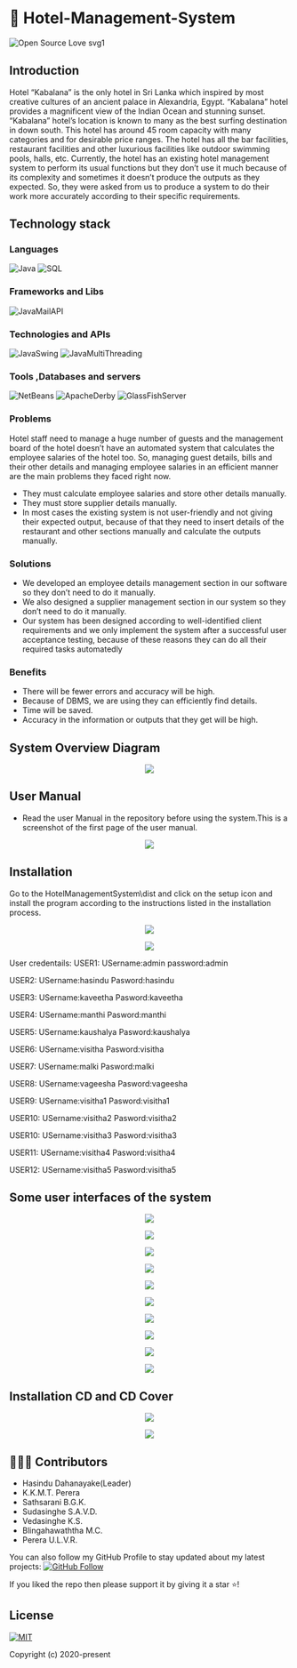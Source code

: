 #  :hotel: Hotel-Management-System
![Open Source Love svg1](https://badges.frapsoft.com/os/v1/open-source.svg?v=103)
## Introduction
Hotel “Kabalana” is the only hotel in Sri Lanka which inspired by most creative cultures of an ancient palace in Alexandria, Egypt. “Kabalana” hotel provides a magnificent view of the Indian Ocean and stunning sunset. “Kabalana” hotel’s location is known to many as the best surfing destination in down south. This hotel has around 45 room capacity with many categories and for desirable price ranges. The hotel has all the bar facilities, restaurant facilities and other luxurious facilities like outdoor swimming pools, halls, etc.    Currently, the hotel has an existing hotel management system to perform its usual functions but they don’t use it much because of its complexity and sometimes it doesn’t produce the outputs as they expected. So, they were asked from us to produce a system to do their work more accurately according to their specific requirements. 
## Technology stack

### Languages 
![Java](https://img.shields.io/badge/Language-Java-red) 
![SQL](https://img.shields.io/badge/Language-SQL-red) 

### Frameworks and Libs
![JavaMailAPI](https://img.shields.io/badge/Library-JavaMailAPI-blue) 


### Technologies and APIs
![JavaSwing](https://img.shields.io/badge/Technology-JavaSwing-blue) 
![JavaMultiThreading](https://img.shields.io/badge/Technology-JavaMultiThreading-blue) 


### Tools ,Databases and servers
![NetBeans](https://img.shields.io/badge/Technology-NetBenas-blue) 
![ApacheDerby](https://img.shields.io/badge/Database-ApacheDerby-blue) 
![GlassFishServer](https://img.shields.io/badge/Server-GlassFishServer-blue) 


### Problems

Hotel staff need to manage a huge number of guests and the management board of the hotel doesn’t have an automated system that calculates the employee salaries of the hotel too. So, managing guest details, bills and their other details and managing employee salaries in an efficient manner are the main problems they faced right now. 


*  They must calculate employee salaries and store other details manually.
*  They must store supplier details manually.
*  In most cases the existing system is not user-friendly and not giving their expected output, because of that they need to insert details of the restaurant and other sections manually and calculate the outputs manually. 


### Solutions

*   We developed an employee details management section in our software so they don’t need to do it manually. 
*   We also designed a supplier management section in our system so they don’t need to do it manually. 
*   Our system has been designed according to well-identified client requirements and we only implement the system after a successful user acceptance testing, because of these reasons they can do all their required tasks automatedly

### Benefits 

*   There will be fewer errors and accuracy will be high. 
*   Because of DBMS, we are using they can efficiently find details. 
*   Time will be saved. 
*   Accuracy in the information or outputs that they get will be high.


## System Overview Diagram

<p align="middle">
  <img src="../master/interfaces/systemoverview.PNG"/>
 </p>
 
 ## User Manual 
* Read the user Manual in the repository before using the system.This is a screenshot of the first page of the user manual.
 
 <p align="middle">
  <img src="../master/interfaces/usermanual.PNG"/>
 </p>
 
  ## Installation

Go to the HotelManagementSystem\dist and click on the setup icon and install the program according to the instructions listed in the installation process.

<p align="middle">
  <img src="../master/interfaces/Installation Folder.PNG"/>
 </p>
 
  <p align="middle">
  <img src="../master/interfaces/Installation Window.PNG"/>
 </p>
 

 
 User credentails:
USER1:
USername:admin
password:admin

USER2:
USername:hasindu
Pasword:hasindu

USER3:
USername:kaveetha
Pasword:kaveetha


USER4:
USername:manthi
Pasword:manthi

USER5:
USername:kaushalya
Pasword:kaushalya

USER6:
USername:visitha
Pasword:visitha

USER7:
USername:malki
Pasword:malki

USER8:
USername:vageesha
Pasword:vageesha

USER9:
USername:visitha1
Pasword:visitha1

USER10:
USername:visitha2
Pasword:visitha2

USER10:
USername:visitha3
Pasword:visitha3

USER11:
USername:visitha4
Pasword:visitha4

USER12:
USername:visitha5
Pasword:visitha5

  
 
 ## Some user interfaces of the system
 
 <p align="middle">
  <img src="../master/interfaces/splash.PNG"/>
 </p>
 
 
 <p align="middle">
  <img src="../master/interfaces/UI3.PNG"/>
 </p>
 
 
 <p align="middle">
  <img src="../master/interfaces/navigation.PNG"/>
 </p>
 
 
 <p align="middle">
  <img src="../master/interfaces/UI1.PNG"/>
 </p>
 
 
 <p align="middle">
  <img src="../master/interfaces/UI2.PNG"/>
 </p>
 
 
 <p align="middle">
  <img src="../master/interfaces/UI7.PNG"/>
 </p>
 
 <p align="middle">
  <img src="../master/interfaces/UI8.PNG"/>
 </p>
 
 <p align="middle">
  <img src="../master/interfaces/UI9.PNG"/>
 </p>
 
 
 <p align="middle">
  <img src="../master/interfaces/UI5.PNG"/>
 </p>
 
 
 <p align="middle">
  <img src="../master/interfaces/UI8.PNG"/>
 </p>
 

  
  ## Installation CD and CD Cover
  <p align="middle">
  <img src="../master/interfaces/cd.jpg"/>
 </p>
 
  <p align="middle">
  <img src="../master/interfaces/CD COVER.jpg"/>
 </p>
 
 ## 👨🏼‍💻 Contributors
 
* Hasindu Dahanayake(Leader)
* K.K.M.T. Perera 
* Sathsarani B.G.K.
* Sudasinghe S.A.V.D. 
* Vedasinghe K.S. 
* Blingahawaththa M.C. 
* Perera U.L.V.R.

You can also follow my GitHub Profile to stay updated about my latest projects: [![GitHub Follow](https://img.shields.io/badge/Connect-Hasindu1-blue.svg?logo=Github&longCache=true&style=social&label=Follow)](https://github.com/Hasindu1)

If you liked the repo then please support it by giving it a star ⭐!


## License
[![MIT](https://img.shields.io/cocoapods/l/AFNetworking.svg?style=style&label=License&maxAge=2592000)](../master/LICENSE)

Copyright (c) 2020-present
 


 
 
 
 
 
 
 
 
 
 
